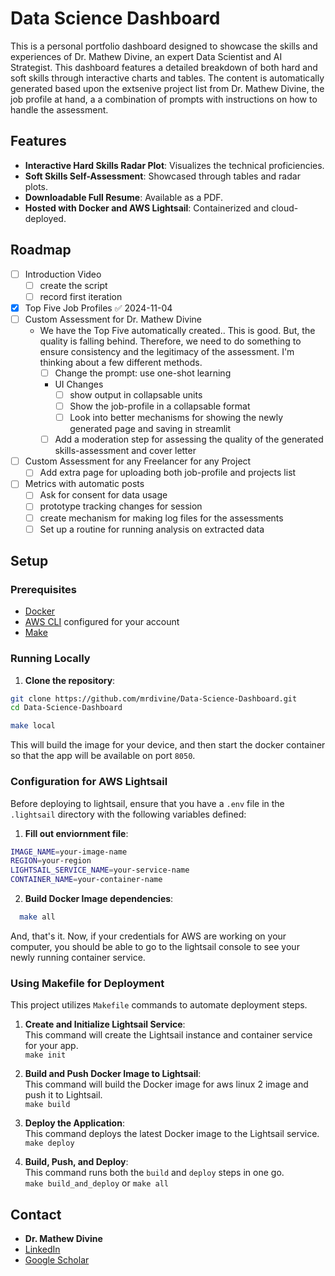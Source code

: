 # Data Science Dashboard

This is a personal portfolio dashboard designed to showcase the skills and experiences of Dr. Mathew Divine, an expert Data Scientist and AI Strategist. 
This dashboard features a detailed breakdown of both hard and soft skills through interactive charts and tables. 
The content is automatically generated based upon the extsenive project list from Dr. Mathew Divine,
the job profile at hand, a a combination of prompts with instructions on how to handle the assessment.

## Features
- **Interactive Hard Skills Radar Plot**: Visualizes the technical proficiencies.
- **Soft Skills Self-Assessment**: Showcased through tables and radar plots.
- **Downloadable Full Resume**: Available as a PDF.
- **Hosted with Docker and AWS Lightsail**: Containerized and cloud-deployed.

## Roadmap
- [ ] Introduction Video
	- [ ] create the script
	- [ ] record first iteration
- [x] Top Five Job Profiles ✅ 2024-11-04
- [ ] Custom Assessment for Dr. Mathew Divine
	- We have the Top Five automatically created.. This is good. But, the quality is falling behind. Therefore, we need to do something to ensure consistency and the legitimacy of the assessment. I'm thinking about a few different methods.
		- [ ] Change the prompt: use one-shot learning
		- UI Changes
			- [ ] show output in collapsable units
			- [ ]  Show the job-profile in a collapsable format
			- [ ] Look into better mechanisms for showing the newly generated page and saving in streamlit
		- [ ] Add a moderation step for assessing the quality of the generated skills-assessment and cover letter
- [ ] Custom Assessment for any Freelancer for any Project
	- [ ] Add extra page for uploading both job-profile and projects list
- [ ] Metrics with automatic posts
	- [ ] Ask for consent for data usage
	- [ ] prototype tracking changes for session
	- [ ] create mechanism for making log files for the assessments
	- [ ] Set up a routine for running analysis on extracted data

## Setup

### Prerequisites
- [Docker](https://docs.docker.com/get-docker/)
- [AWS CLI](https://aws.amazon.com/cli/) configured for your account
- [Make](https://www.gnu.org/software/make/)


### Running Locally
1. **Clone the repository**:
```bash   
git clone https://github.com/mrdivine/Data-Science-Dashboard.git
cd Data-Science-Dashboard

make local
```

This will build the image for your device, and then start the docker container so that 
the app will be available on port `8050`.

### Configuration for AWS Lightsail
Before deploying to lightsail, ensure that you have a `.env` file in the `.lightsail` directory with the following variables defined:

1. **Fill out enviornment file**:
```bash
IMAGE_NAME=your-image-name
REGION=your-region
LIGHTSAIL_SERVICE_NAME=your-service-name
CONTAINER_NAME=your-container-name
```

2. **Build Docker Image dependencies**:
```bash   
  make all
```
And, that's it. Now, if your credentials for AWS are working on your computer, 
you should be able to go to the lightsail console to see your newly running container service.

### Using Makefile for Deployment

This project utilizes `Makefile` commands to automate deployment steps.

1. **Create and Initialize Lightsail Service**:  
This command will create the Lightsail instance and container service for your app.  
```make init```

2. **Build and Push Docker Image to Lightsail**:  
This command will build the Docker image for aws linux 2 image and push it to Lightsail.  
```make build```

3. **Deploy the Application**:  
This command deploys the latest Docker image to the Lightsail service.  
```make deploy```

4. **Build, Push, and Deploy**:  
This command runs both the `build` and `deploy` steps in one go.  
```make build_and_deploy``` or ```make all```



## Contact
- **Dr. Mathew Divine**
- [LinkedIn](https://www.linkedin.com/in/dr-mathew-divine/)
- [Google Scholar](https://scholar.google.de/citations?user=wGJeTZQAAAAJ&hl=en)
